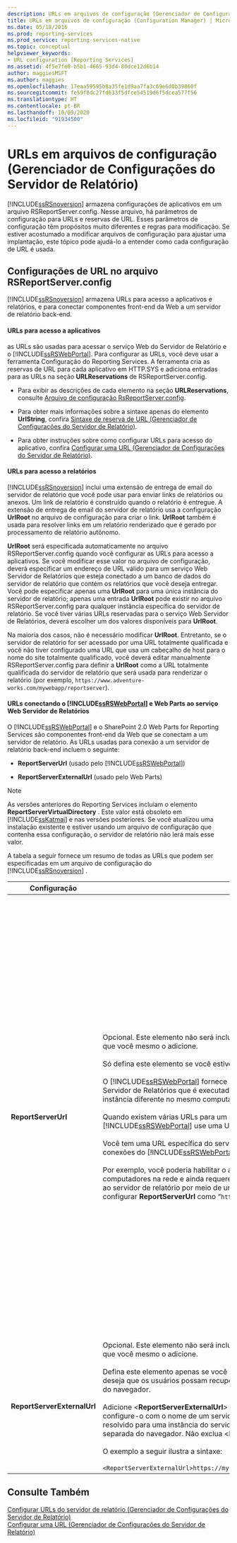 ```yaml
---
description: URLs em arquivos de configuração (Gerenciador de Configurações do Servidor de Relatório)
title: URLs em arquivos de configuração (Configuration Manager) | Microsoft Docs
ms.date: 05/18/2016
ms.prod: reporting-services
ms.prod_service: reporting-services-native
ms.topic: conceptual
helpviewer_keywords:
- URL configuration [Reporting Services]
ms.assetid: 4f5e7fe0-b5b1-4665-93d4-80dce12d6b14
author: maggiesMSFT
ms.author: maggies
ms.openlocfilehash: 17eaa59595b8a35fe1d9aa7fa3c69e6d0b39860f
ms.sourcegitcommit: fe59f8dc27fd633f5dfce54519d6f5dcea577f56
ms.translationtype: HT
ms.contentlocale: pt-BR
ms.lasthandoff: 10/09/2020
ms.locfileid: "91934500"
---
```

# <a name="urls-in-configuration-files--report-server-configuration-manager"></a>URLs em arquivos de configuração (Gerenciador de Configurações do Servidor de Relatório)
  [!INCLUDE[ssRSnoversion](../../includes/ssrsnoversion-md.md)] armazena configurações de aplicativos em um arquivo RSReportServer.config. Nesse arquivo, há parâmetros de configuração para URLs e reservas de URL. Esses parâmetros de configuração têm propósitos muito diferentes e regras para modificação. Se estiver acostumado a modificar arquivos de configuração para ajustar uma implantação, este tópico pode ajudá-lo a entender como cada configuração de URL é usada.  
  
## <a name="url-settings-in-rsreportserverconfig-file"></a>Configurações de URL no arquivo RSReportServer.config  
 [!INCLUDE[ssRSnoversion](../../includes/ssrsnoversion-md.md)] armazena URLs para acesso a aplicativos e relatórios, e para conectar componentes front-end da Web a um servidor de relatório back-end.  
  
#### <a name="urls-for-application-access"></a>URLs para acesso a aplicativos  
 as URLs são usadas para acessar o serviço Web do Servidor de Relatório e o [!INCLUDE[ssRSWebPortal](../../includes/ssrswebportal.md)]. Para configurar as URLs, você deve usar a ferramenta Configuração do Reporting Services. A ferramenta cria as reservas de URL para cada aplicativo em HTTP.SYS e adiciona entradas para as URLs na seção **URLReservations** de RSReportServer.config.  
  
-   Para exibir as descrições de cada elemento na seção **URLReservations**, consulte [Arquivo de configuração RsReportServer.config](../../reporting-services/report-server/rsreportserver-config-configuration-file.md).  
  
-   Para obter mais informações sobre a sintaxe apenas do elemento **UrlString**, confira [Sintaxe de reserva de URL &#40;Gerenciador de Configurações do Servidor de Relatório&#41;](../../reporting-services/install-windows/url-reservation-syntax-ssrs-configuration-manager.md).  
  
-   Para obter instruções sobre como configurar URLs para acesso do aplicativo, confira [Configurar uma URL &#40;Gerenciador de Configurações do Servidor de Relatório&#41;](../../reporting-services/install-windows/configure-a-url-ssrs-configuration-manager.md).  
  
#### <a name="urls-for-report-access"></a>URLs para acesso a relatórios  
 [!INCLUDE[ssRSnoversion](../../includes/ssrsnoversion-md.md)] inclui uma extensão de entrega de email do servidor de relatório que você pode usar para enviar links de relatórios ou anexos. Um link de relatório é construído quando o relatório é entregue. A extensão de entrega de email do servidor de relatório usa a configuração **UrlRoot** no arquivo de configuração para criar o link. **UrlRoot** também é usada para resolver links em um relatório renderizado que é gerado por processamento de relatório autônomo.  
  
 **UrlRoot** será especificada automaticamente no arquivo RSReportServer.config quando você configurar as URLs para acesso a aplicativos. Se você modificar esse valor no arquivo de configuração, deverá especificar um endereço de URL válido para um serviço Web Servidor de Relatórios que esteja conectado a um banco de dados do servidor de relatório que contém os relatórios que você deseja entregar. Você pode especificar apenas uma **UrlRoot** para uma única instância do servidor de relatório; apenas uma entrada **UrlRoot** pode existir no arquivo RSReportServer.config para qualquer instância específica do servidor de relatório. Se você tiver várias URLs reservadas para o serviço Web Servidor de Relatórios, deverá escolher um dos valores disponíveis para **UrlRoot**.  
  
 Na maioria dos casos, não é necessário modificar **UrlRoot**. Entretanto, se o servidor de relatório for ser acessado por uma URL totalmente qualificada e você não tiver configurado uma URL que usa um cabeçalho de host para o nome do site totalmente qualificado, você deverá editar manualmente RSReportServer.config para definir a **UrlRoot** como a URL totalmente qualificada do servidor de relatório que será usada para renderizar o relatório (por exemplo, `https://www.adventure-works.com/mywebapp/reportserver`).  
  
#### <a name="urls-connecting-the-ssrswebportal-and-web-parts-to-the-report-server-web-service"></a>URLs conectando o [!INCLUDE[ssRSWebPortal](../../includes/ssrswebportal.md)] e Web Parts ao serviço Web Servidor de Relatórios  
 O [!INCLUDE[ssRSWebPortal](../../includes/ssrswebportal.md)] e o SharePoint 2.0 Web Parts for Reporting Services são componentes front-end da Web que se conectam a um servidor de relatório. As URLs usadas para conexão a um servidor de relatório back-end incluem o seguinte:  
  
-   **ReportServerUrl** (usado pelo [!INCLUDE[ssRSWebPortal](../../includes/ssrswebportal.md)])  
  
-   **ReportServerExternalUrl** (usado pelo Web Parts)  
  
> [!NOTE]  
>  As versões anteriores do Reporting Services incluíam o elemento **ReportServerVirtualDirectory** . Este valor está obsoleto em [!INCLUDE[ssKatmai](../../includes/sskatmai-md.md)] e nas versões posteriores. Se você atualizou uma instalação existente e estiver usando um arquivo de configuração que contenha essa configuração, o servidor de relatório não lerá mais esse valor.  
  
 A tabela a seguir fornece um resumo de todas as URLs que podem ser especificadas em um arquivo de configuração do [!INCLUDE[ssRSnoversion](../../includes/ssrsnoversion-md.md)] .  
  
|Configuração|Uso|Descrição|  
|-------------|-----------|-----------------|  
|**ReportServerUrl**|Opcional. Este elemento não será incluído no arquivo RSReportServer.config a menos que você mesmo o adicione.<br /><br /> Só defina este elemento se você estiver configurando um dos seguintes cenários:<br /><br /> O [!INCLUDE[ssRSWebPortal](../../includes/ssrswebportal.md)] fornece acesso front-end da Web a um serviço Web Servidor de Relatórios que é executado em um computador diferente ou em uma instância diferente no mesmo computador.<br /><br /> Quando existem várias URLs para um servidor de relatório e você deseja que o [!INCLUDE[ssRSWebPortal](../../includes/ssrswebportal.md)] use uma URL específica.<br /><br /> Você tem uma URL específica do servidor de relatório pela qual deseja que todas as conexões do [!INCLUDE[ssRSWebPortal](../../includes/ssrswebportal.md)] use.<br /><br /> Por exemplo, você poderia habilitar o acesso do [!INCLUDE[ssRSWebPortal](../../includes/ssrswebportal.md)] a todos os computadores na rede e ainda requerer que o [!INCLUDE[ssRSWebPortal](../../includes/ssrswebportal.md)] conecte-se ao servidor de relatório por meio de uma conexão local. Nesse caso, você pode configurar **ReportServerUrl** como “`https://localhost/reportserver`”.|Esse valor especifica uma URL para o serviço Web Servidor de Relatórios. Esse valor é lido pelo aplicativo [!INCLUDE[ssRSWebPortal](../../includes/ssrswebportal.md)] durante a inicialização. Se esse valor for definido, o [!INCLUDE[ssRSWebPortal](../../includes/ssrswebportal.md)] será conectado ao servidor de relatório que está especificado na URL.<br /><br /> Por padrão, o [!INCLUDE[ssRSWebPortal](../../includes/ssrswebportal.md)] fornece acesso front-end da Web ao serviço Web Servidor de Relatórios que é executado na mesma instância do servidor de relatório que o [!INCLUDE[ssRSWebPortal](../../includes/ssrswebportal.md)]. Entretanto, para usar o [!INCLUDE[ssRSWebPortal](../../includes/ssrswebportal.md)] com um serviço Web Servidor de Relatórios que faz parte de outra instância ou é executado em uma instância em um computador diferente, é possível configurar essa URL de maneira a instruir o [!INCLUDE[ssRSWebPortal](../../includes/ssrswebportal.md)] a conectar-se ao serviço Web Servidor de Relatórios externo.<br /><br /> Se um certificado do protocolo TSL, anteriormente conhecido como protocolo SSL, estiver instalado no servidor de relatório ao qual você está se conectando, o valor de **ReportServerUrl** deverá ser o nome do servidor que está registrado para esse certificado. Caso receba a mensagem de erro "A conexão subjacente foi fechada: não foi possível estabelecer uma relação de confiança com o canal de segurança SSL/TLS", defina **ReportServerUrl** como o nome de domínio totalmente qualificado do servidor para o qual o certificado TLS/SSL foi emitido. Por exemplo, se o certificado estiver registrado para **https:\//adventure-works.com.onlinesales**, a URL do servidor de relatórios seria **https:\//adventure-works.com.onlinesales/reportserver**.|  
|**ReportServerExternalUrl**|Opcional. Este elemento não será incluído no arquivo RSReportServer.config a menos que você mesmo o adicione.<br /><br /> Defina este elemento apenas se você estiver usando o SharePoint 2.0 Web Parts e deseja que os usuários possam recuperar um relatório e abri-lo em uma nova janela do navegador.<br /><br /> Adicione \<**ReportServerExternalUrl**> abaixo do elemento \<**ReportServerUrl**> e configure-o com o nome de um servidor de relatório totalmente qualificado que seja resolvido para uma instância do servidor de relatório quando acessado em uma janela separada do navegador. Não exclua \<**ReportServerUrl**>.<br /><br /> O exemplo a seguir ilustra a sintaxe:<br /><br /> `<ReportServerExternalUrl>https://myserver/reportserver</ReportServerExternalUrl>`|Este valor é usado pelo SharePoint 2.0 Web Parts.<br /><br /> Em versões anteriores, era recomendado configurar esse valor para implantar o Construtor de Relatórios em um servidor de relatório na Internet. Esse é um cenário de implantação não testado. Se você usava essa configuração para oferecer suporte de acesso à Internet ao Construtor de Relatórios, deverá considerar uma estratégia alternativa.|  
  
## <a name="see-also"></a>Consulte Também  
 [Configurar URLs do servidor de relatório &#40;Gerenciador de Configurações do Servidor de Relatório&#41;](../../reporting-services/install-windows/configure-report-server-urls-ssrs-configuration-manager.md)   
 [Configurar uma URL &#40;Gerenciador de Configurações do Servidor de Relatório&#41;](../../reporting-services/install-windows/configure-a-url-ssrs-configuration-manager.md)
